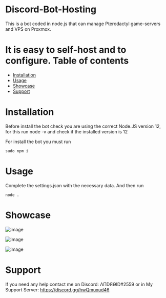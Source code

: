 # Discord-Bot-Hosting
This is a bot coded in node.js that can manage Pterodactyl game-servers and VPS on Proxmox.

It is easy to self-host and to configure.
Table of contents
=================
   * [Installation](#installation)
   * [Usage](#usage)
   * [Showcase](#showcase)
   * [Support](#support)
# Installation

Before install the bot check you are using the correct Node.JS version 12, for this run node -v and check if the installed version is 12

For install the bot you must run 
```
sudo npm i
```

# Usage

Complete the settings.json with the necessary data.
And then run 
```
node .
```
# Showcase
![image](https://user-images.githubusercontent.com/62310611/128630060-94c163cd-1880-4c66-a9d3-0f58f0215ba3.png)

![image](https://user-images.githubusercontent.com/62310611/128630094-d48a7d24-a0ce-4ec3-ab14-e62185178d1c.png)

![image](https://user-images.githubusercontent.com/62310611/128630054-123bbcf2-806b-4597-963b-ea3489c845a5.png)




# Support

If you need any help contact me on Discord: ΛПDЯӨID#2559 or in My Support Server: https://discord.gg/hwQmuxud46

